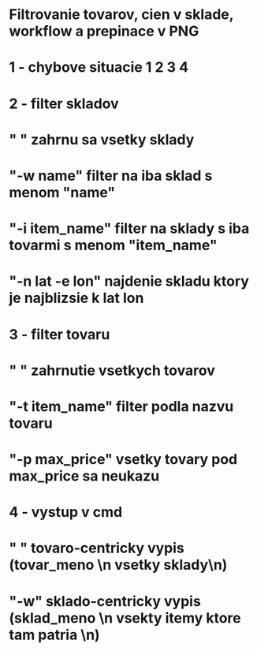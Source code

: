 # Filtrovanie tovarov, cien v sklade, workflow a prepinace v PNG
# 1 - chybove situacie 1 2 3 4
# 2 - filter skladov
#     " " zahrnu sa vsetky sklady
#     "-w name" filter na iba sklad s menom "name"
#     "-i item_name" filter na sklady s iba tovarmi s menom "item_name"
#     "-n lat -e lon" najdenie skladu ktory je najblizsie k lat lon
# 3 - filter tovaru
#     " " zahrnutie vsetkych tovarov
#     "-t item_name" filter podla nazvu tovaru
#     "-p max_price" vsetky tovary pod max_price sa neukazu
# 4 - vystup v cmd
#     " " tovaro-centricky vypis (tovar_meno \n vsetky sklady\n)
#     "-w" sklado-centricky vypis (sklad_meno \n vsekty itemy ktore tam patria \n)
